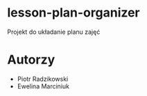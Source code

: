 # lesson-plan-organizer

Projekt do układanie planu zajęć


# Autorzy
- Piotr Radzikowski
- Ewelina Marciniuk
